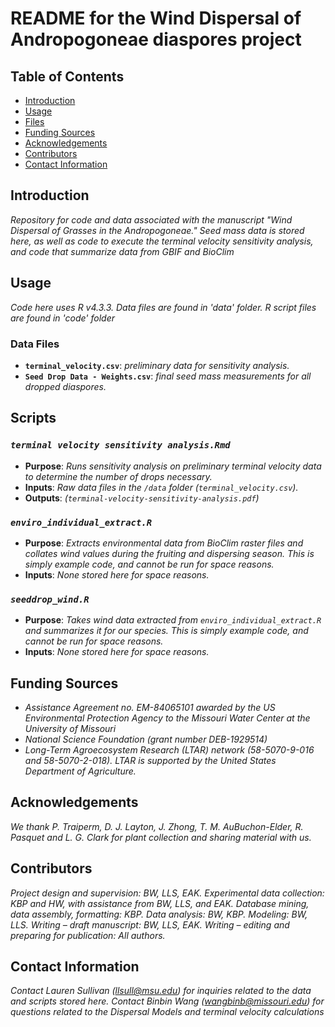 # README for the Wind Dispersal of Andropogoneae diaspores project


## Table of Contents
- [Introduction](#Introduction)
- [Usage](#Usage)
- [Files](#Files)
- [Funding Sources](#Funding-sources)
- [Acknowledgements](#Acknowledgements)
- [Contributors](#Contributors)
- [Contact Information](#Contact-information)

## Introduction

*Repository for code and data associated with the manuscript "Wind Dispersal of Grasses in the Andropogoneae." Seed mass data is stored here, as well as code to execute the terminal velocity sensitivity analysis, and code that summarize data from GBIF and BioClim*

## Usage

*Code here uses R v4.3.3.  Data files are found in 'data' folder. R script files are found in 'code' folder*

### Data Files

- **`terminal_velocity.csv`**: *preliminary data for sensitivity analysis.*
- **`Seed Drop Data - Weights.csv`**: *final seed mass measurements for all dropped diaspores.*


## Scripts


### *`terminal velocity sensitivity analysis.Rmd`*

- **Purpose**: *Runs sensitivity analysis on preliminary terminal velocity data to determine the number of drops necessary.*
- **Inputs**: *Raw data files in the `/data` folder (`terminal_velocity.csv`).*
- **Outputs**: *(`terminal-velocity-sensitivity-analysis.pdf`)*

### *`enviro_individual_extract.R`*

- **Purpose**: *Extracts environmental data from BioClim raster files and collates wind values during the fruiting and dispersing season.  This is simply example code, and cannot be run for space reasons.*
- **Inputs**: *None stored here for space reasons.*

### *`seeddrop_wind.R`*

- **Purpose**: *Takes wind data extracted from `enviro_individual_extract.R` and summarizes it for our species.  This is simply example code, and cannot be run for space reasons.*
- **Inputs**: *None stored here for space reasons.*


## Funding Sources

- *Assistance Agreement no. EM-84065101 awarded by the US Environmental Protection Agency to the Missouri Water Center at the University of Missouri*
- *National Science Foundation (grant number DEB-1929514)*
- *Long-Term Agroecosystem Research (LTAR) network (58-5070-9-016 and 58-5070-2-018). LTAR is supported by the United States Department of Agriculture.*

## Acknowledgements

*We thank P. Traiperm, D. J. Layton, J. Zhong, T. M. AuBuchon-Elder, R. Pasquet and L. G. Clark for plant collection and sharing material with us.*

## Contributors

*Project design and supervision: BW, LLS, EAK.  Experimental data collection: KBP and HW, with assistance from BW, LLS, and EAK. Database mining, data assembly, formatting: KBP.  Data analysis: BW, KBP.  Modeling: BW, LLS. Writing – draft manuscript: BW, LLS, EAK.  Writing – editing and preparing for publication:  All authors.*

## Contact Information

*Contact Lauren Sullivan (llsull@msu.edu) for inquiries related to the data and scripts stored here. Contact Binbin Wang (wangbinb@missouri.edu) for questions related to the Dispersal Models and terminal velocity calculations*
